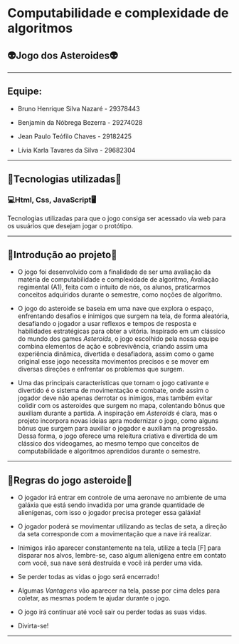 <h1>Computabilidade e complexidade de algoritmos</h1>
<h2>👽Jogo dos Asteroides👽</h2>

--------

<h2><b>Equipe: </b></h2>

- <p>Bruno Henrique Silva Nazaré - 29378443</p>
- <p>Benjamin da Nóbrega Bezerra - 29274028</p>
- <p>Jean Paulo Teófilo Chaves - 29182425</p>
- <p>Lívia Karla Tavares da Silva - 29682304</p>

-------

<h2>🥼Tecnologias utilizadas🥽</h2>
<h3>💻<b>Html, Css, JavaScript</b>🖥</h3>
<p>Tecnologias utilizadas para que o jogo consiga ser acessado via web para os usuários que desejam jogar o protótipo.</p>

-------

<h2>👾Introdução ao projeto👾</h2>

- <p>O jogo foi desenvolvido com a finalidade de ser uma avaliação da matéria de computabilidade e complexidade de algoritmo, Avaliação regimental (A1), feita com o intuito de nós, os alunos, praticarmos conceitos adquiridos durante o semestre, como noções de algoritmo.</p>
- <p>O jogo do asteroide se baseia em uma nave que explora o espaço, enfrentando desafios e inimigos que surgem na tela, de forma aleatória, desafiando o jogador a usar reflexos e tempos de resposta e habilidades estratégicas para obter a vitória. Inspirado em um clássico do mundo dos games <i>Asteroids</i>, o jogo escolhido pela nossa equipe combina elementos de ação e sobrevivência, criando assim uma experiência dinâmica, divertida e desafiadora, assim como o game original esse jogo necessita movimentos precisos e se mover em diversas direções e enfrentar os problemas que surgem.</p>
- <p>Uma das principais características que tornam o jogo cativante e divertido é o sistema de movimentação e combate, onde assim o jogador deve não apenas derrotar os inimigos, mas também evitar colidir com os asteroides que surgem no mapa, colentando bônus que auxiliam durante a partida. A inspiração em <i>Asteroids</i> é clara, mas o projeto incorpora novas ideias apra modernizar o jogo, como alguns bônus que surgem para auxiliar o jogador e auxiliam na progressão. Dessa forma, o jogo oferece uma releitura criativa e divertida de um clássico dos videogames, ao mesmo tempo que conceitos de computabilidade e algoritmos aprendidos durante o semestre.</p>

--------

<h2>🔎Regras do jogo asteroide📖</h2>

- <p>O jogador irá entrar em controle de uma aeronave no ambiente de uma galáxia que está sendo invadida por uma grande quantidade de alienígenas, com isso o jogador precisa proteger essa galáxia!</p>
- <p>O jogador poderá se movimentar utilizando as teclas de seta, a direção da seta corresponde com a movimentação que a nave irá realizar.</p>
- <p>Inimigos irão aparecer constantemente na tela, utilize a tecla [F] para disparar nos alvos, lembre-se, caso algum alienígena entre em contato com você, sua nave será destruída e você irá perder uma vida.</p>
- <p>Se perder todas as vidas o jogo será encerrado!</p>
- <p>Algumas <i>Vantagens</i> vão aparecer na tela, passe por cima deles para coletar, as mesmas podem te ajudar durante o jogo.</p>
- <p>O jogo irá continuar até você sair ou perder todas as suas vidas.</p>
- <p>Divirta-se!</p>

----------

